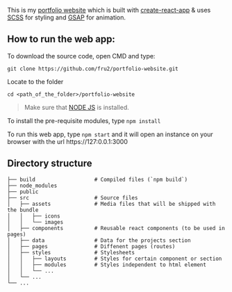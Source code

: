 This is my [portfolio website](https://utsav-anand.com) which is built with [create-react-app](https://create-react-app.dev) & uses [SCSS](https://sass-lang.com) for styling and [GSAP](https://greensock.com/gsap/) for animation.


## How to run the web app:

To download the source code, open CMD and type:

`git clone https://github.com/fru2/portfolio-website.git`

Locate to the folder

`cd <path_of_the_folder>/portfolio-website`

> Make sure that [NODE JS](https://nodejs.org/en/download/) is installed.

To install the pre-requisite modules, type 
`npm install`

To run this web app, type
`npm start` 
and it will open an instance on your browser with the url https://127:0.0.1:3000



## Directory structure
    
    ├── build                   # Compiled files (`npm build`)
    ├── node_modules             
    ├── public                   
    ├── src                     # Source files
    │   ├── assets              # Media files that will be shipped with the bundle
    │   │   ├── icons
    │   │   └── images
    │   ├── components          # Reusable react components (to be used in pages)
    │   ├── data                # Data for the projects section
    │   ├── pages               # Diffenent pages (routes)
    │   ├── styles              # Stylesheets
    │   │   ├── layouts         # Styles for certain component or section 
    │   │   ├── modules         # Styles independent to html element
    │   │   └── ...
    │   └── ...
    └── ...
